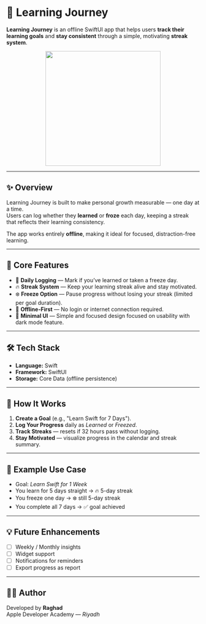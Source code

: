 # 📘 Learning Journey

**Learning Journey** is an offline SwiftUI app that helps users **track their learning goals** and **stay consistent** through a simple, motivating **streak system**.

<div align="center">
  <img src="Simulator Screenshot - iPhone 17 Pro - 2025-10-28 at 09.21.58.jpeg" width="300"/>
</div>

---

## ✨ Overview

Learning Journey is built to make personal growth measurable — one day at a time.  
Users can log whether they **learned** or **froze** each day, keeping a streak that reflects their learning consistency.

The app works entirely **offline**, making it ideal for focused, distraction-free learning.

---

## 🧠 Core Features

- 📅 **Daily Logging** — Mark if you’ve learned or taken a freeze day.  
- 🔥 **Streak System** — Keep your learning streak alive and stay motivated.  
- ❄️ **Freeze Option** — Pause progress without losing your streak (limited per goal duration).  
- 🌙 **Offline-First** — No login or internet connection required.  
- 🎨 **Minimal UI** — Simple and focused design focused on usability with dark mode feature.

---

## 🛠️ Tech Stack

- **Language:** Swift  
- **Framework:** SwiftUI  
- **Storage:** Core Data (offline persistence)  

---

## 🚀 How It Works

1. **Create a Goal** (e.g., "Learn Swift for 7 Days").  
2. **Log Your Progress** daily as *Learned* or *Freezed*.  
3. **Track Streaks** — resets if 32 hours pass without logging.  
4. **Stay Motivated** — visualize progress in the calendar and streak summary.

---

## 🧩 Example Use Case

- Goal: *Learn Swift for 1 Week*  
- You learn for 5 days straight → 🔥 5-day streak  
- You freeze one day → ❄️ still 5-day streak  
- You complete all 7 days → ✅ goal achieved 

---

## 💡 Future Enhancements

- [ ] Weekly / Monthly insights   
- [ ] Widget support  
- [ ] Notifications for reminders  
- [ ] Export progress as report  

---

## 🧑‍💻 Author

Developed by **Raghad**  
Apple Developer Academy — *Riyadh*  
